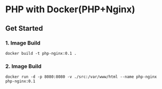 # PHP with Docker(PHP+Nginx)

## Get Started

### 1. Image Build
```
docker build -t php-nginx:0.1 .
```

### 2. Image Build
```
docker run -d -p 8080:8080 -v ./src:/var/www/html --name php-nginx php-nginx:0.1
```